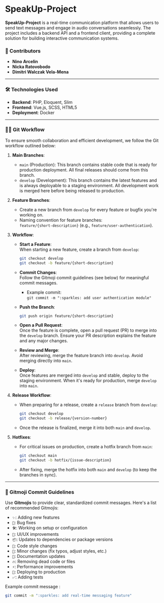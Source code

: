 # SpeakUp-Project

**SpeakUp-Project** is a real-time communication platform that allows users to send text messages and engage in audio conversations seamlessly. The project includes a backend API and a frontend client, providing a complete solution for building interactive communication systems.

### 🚀 Contributors
- **Nino Arcelin**  
- **Nicka Ratovobodo**  
- **Dimitri Walczak Vela-Mena**

---

### 🛠️ Technologies Used
- **Backend**: PHP, Eloquent, Slim
- **Frontend**: Vue.js, SCSS, HTML5
- **Deployment**: Docker

---

### 🧑‍💻 Git Workflow

To ensure smooth collaboration and efficient development, we follow the Git workflow outlined below:

1. **Main Branches**:
   - `main` (Production): This branch contains stable code that is ready for production deployment. All final releases should come from this branch.
   - `develop` (Development): This branch contains the latest features and is always deployable to a staging environment. All development work is merged here before being released to production.

2. **Feature Branches**:
   - Create a new branch from `develop` for every feature or bugfix you're working on.
   - Naming convention for feature branches:  
     `feature/{short-description}` (e.g., `feature/user-authentication`).

3. **Workflow**:
   - **Start a Feature**:  
     When starting a new feature, create a branch from `develop`:
     ```bash
     git checkout develop
     git checkout -b feature/{short-description}
     ```
   - **Commit Changes**:  
     Follow the Gitmoji commit guidelines (see below) for meaningful commit messages.
     - Example commit:  
       `git commit -m ":sparkles: add user authentication module"`

   - **Push the Branch**:
     ```bash
     git push origin feature/{short-description}
     ```

   - **Open a Pull Request**:  
     Once the feature is complete, open a pull request (PR) to merge into the `develop` branch. Ensure your PR description explains the feature and any major changes.

   - **Review and Merge**:  
     After reviewing, merge the feature branch into `develop`. Avoid merging directly into `main`.

   - **Deploy**:  
     Once features are merged into `develop` and stable, deploy to the staging environment. When it's ready for production, merge `develop` into `main`.

4. **Release Workflow**:
   - When preparing for a release, create a `release` branch from `develop`:
     ```bash
     git checkout develop
     git checkout -b release/{version-number}
     ```
   - Once the release is finalized, merge it into both `main` and `develop`.

5. **Hotfixes**:
   - For critical issues on production, create a hotfix branch from `main`:
     ```bash
     git checkout main
     git checkout -b hotfix/{issue-description}
     ```
   - After fixing, merge the hotfix into both `main` and `develop` (to keep the branches in sync).

---

### 📜 Gitmoji Commit Guidelines

Use **Gitmojis** to provide clear, standardized commit messages. Here's a list of recommended Gitmojis:

- `✨`: Adding new features
- `🐛`: Bug fixes
- `🛠️`: Working on setup or configuration
- `💄`: UI/UX improvements
- `📦`: Updates to dependencies or package versions
- `🎨`: Code style changes
- `🔧`: Minor changes (fix typos, adjust styles, etc.)
- `📖`: Documentation updates
- `🔥`: Removing dead code or files
- `⚡`: Performance improvements
- `🚀`: Deploying to production
- `✅`: Adding tests

Example commit message :
```bash
git commit -m ":sparkles: add real-time messaging feature"
```
